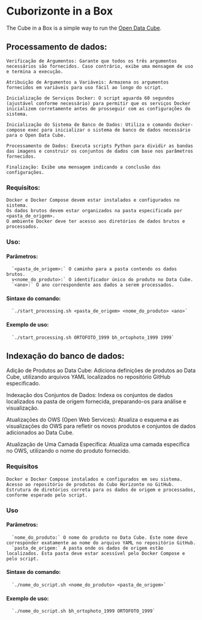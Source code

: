 # Cuborizonte in a Box

The Cube in a Box is a simple way to run the [Open Data Cube](https://www.opendatacube.org).


## Processamento de dados:

    Verificação de Argumentos: Garante que todos os três argumentos necessários são fornecidos. Caso contrário, exibe uma mensagem de uso e termina a execução.
    
    Atribuição de Argumentos a Variáveis: Armazena os argumentos fornecidos em variáveis para uso fácil ao longo do script.

    Inicialização de Serviços Docker: O script aguarda 60 segundos (ajustável conforme necessário) para permitir que os serviços Docker inicializem corretamente antes de prosseguir com as configurações do sistema.

    Inicialização do Sistema de Banco de Dados: Utiliza o comando docker-compose exec para inicializar o sistema de banco de dados necessário para o Open Data Cube.

    Processamento de Dados: Executa scripts Python para dividir as bandas das imagens e construir os conjuntos de dados com base nos parâmetros fornecidos.

    Finalização: Exibe uma mensagem indicando a conclusão das configurações.

### Requisitos:
    Docker e Docker Compose devem estar instalados e configurados no sistema.
    Os dados brutos devem estar organizados na pasta especificada por <pasta_de_origem>.
    O ambiente Docker deve ter acesso aos diretórios de dados brutos e processados.


### Uso:

  #### Parâmetros:
      `<pasta_de_origem>:` O caminho para a pasta contendo os dados brutos.
      v<nome_do_produto>:` O identificador único do produto no Data Cube.
      `<ano>:` O ano correspondente aos dados a serem processados.

  #### Sintaxe do comando:
      `./start_processing.sh <pasta_de_origem> <nome_do_produto> <ano>`

  #### Exemplo de uso:
      `./start_processing.sh ORTOFOTO_1999 bh_ortophoto_1999 1999`



## Indexação do banco de dados:

  Adição de Produtos ao Data Cube: Adiciona definições de produtos ao Data Cube, utilizando arquivos YAML localizados no repositório GitHub especificado.

  Indexação dos Conjuntos de Dados: Indexa os conjuntos de dados localizados na pasta de origem fornecida, preparando-os para análise e visualização.

  Atualizações do OWS (Open Web Services): Atualiza o esquema e as visualizações do OWS para refletir os novos produtos e conjuntos de dados adicionados ao Data Cube.

  Atualização de Uma Camada Específica: Atualiza uma camada específica no OWS, utilizando o nome do produto fornecido.

### Requisitos

    Docker e Docker Compose instalados e configurados em seu sistema.
    Acesso ao repositório de produtos do Cubo Horizonte no GitHub.
    Estrutura de diretórios correta para os dados de origem e processados, conforme esperado pelo script.

### Uso

  #### Parâmetros:
      `nome_do_produto:` O nome do produto no Data Cube. Este nome deve corresponder exatamente ao nome do arquivo YAML no repositório GitHub.
      `pasta_de_origem:` A pasta onde os dados de origem estão localizados. Esta pasta deve estar acessível pelo Docker Compose e pelo script.

  #### Sintaxe do comando:
      `./nome_do_script.sh <nome_do_produto> <pasta_de_origem>`
  #### Exemplo de uso:
      `./nome_do_script.sh bh_ortophoto_1999 ORTOFOTO_1999`



